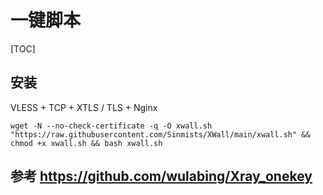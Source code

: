 # 一键脚本

[TOC]

## 安装
VLESS + TCP + XTLS / TLS  + Nginx
```
wget -N --no-check-certificate -q -O xwall.sh "https://raw.githubusercontent.com/Sinmists/XWall/main/xwall.sh" && chmod +x xwall.sh && bash xwall.sh
```

## 参考 https://github.com/wulabing/Xray_onekey

